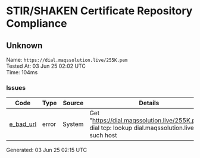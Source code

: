 # STIR/SHAKEN Certificate Repository Compliance

## Unknown

Name: `https://dial.maqssolution.live/255K.pem`\
Tested At: 03 Jun 25 02:02 UTC\
Time: 104ms

### Issues

| Code | Type | Source | Details |
|------|------|--------|---------|
| [e_bad_url](../../ISSUES/e_bad_url/README.md) | error | System | Get "https://dial.maqssolution.live/255K.pem": dial tcp: lookup dial.maqssolution.live: no such host |

Generated: 03 Jun 25 02:15 UTC